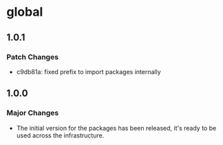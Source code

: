 # global

## 1.0.1

### Patch Changes

- c9db81a: fixed prefix to import packages internally

## 1.0.0

### Major Changes

- The initial version for the packages has been released, it's ready to be used across the infrastructure.
